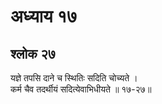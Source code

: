 # अध्याय १७

## श्लोक २७

यज्ञे तपसि दाने च स्थितिः सदिति चोच्यते ।<br>कर्म चैव तदर्थीयं सदित्येवाभिधीयते ॥ १७-२७॥<br><br>

